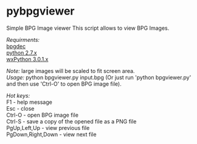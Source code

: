 pybpgviewer
===========

Simple BPG Image viewer
This script allows to view BPG Images.

_Requirments:_  
[bpgdec](http://bellard.org/bpg/)  
[python 2.7.x](https://www.python.org/)  
[wxPython 3.0.1.x](http://www.wxpython.org/)  

_Note:_ large images will be scaled to fit screen area.  
_Usage:_ python bpgviewer.py input.bpg (Or just run 'python bpgviewer.py' and then use 'Ctrl-O' to open BPG image file).  

_Hot keys:_  
F1 - help message  
Esc - close  
Ctrl-O - open BPG image file  
Ctrl-S - save a copy of the opened file as a PNG file  
PgUp,Left,Up - view previous file  
PgDown,Right,Down - view next file  
